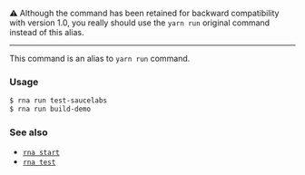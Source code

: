 ⚠️  Although the command has been retained for backward compatibility with version 1.0, you really should use the `yarn run` original command instead of this alias.

---

This command is an alias to `yarn run` command.

### Usage
```sh
$ rna run test-saucelabs
$ rna run build-demo
```

### See also

* [`rna start`](../start/)
* [`rna test`](../test/)
